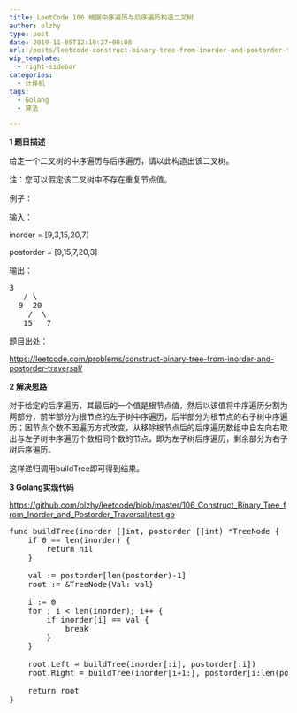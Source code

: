 ```yaml
---
title: LeetCode 106 根据中序遍历与后序遍历构造二叉树
author: olzhy
type: post
date: 2019-11-05T12:10:27+00:00
url: /posts/leetcode-construct-binary-tree-from-inorder-and-postorder-traversal.html
wip_template:
  - right-sidebar
categories:
  - 计算机
tags:
  - Golang
  - 算法

---
```

**1 题目描述**
  
给定一个二叉树的中序遍历与后序遍历，请以此构造出该二叉树。

注：您可以假定该二叉树中不存在重复节点值。

例子：
  
输入：
  
inorder = [9,3,15,20,7]
  
postorder = [9,15,7,20,3]
  
输出：

<pre>3
   / \
  9  20
    /  \
   15   7
</pre>

题目出处：
  
<a href="https://leetcode.com/problems/construct-binary-tree-from-inorder-and-postorder-traversal/" target="_blank" rel="noopener">https://leetcode.com/problems/construct-binary-tree-from-inorder-and-postorder-traversal/</a>

**2 解决思路**
  
对于给定的后序遍历，其最后的一个值是根节点值，然后以该值将中序遍历分割为两部分，前半部分为根节点的左子树中序遍历，后半部分为根节点的右子树中序遍历；因节点个数不因遍历方式改变，从移除根节点后的后序遍历数组中自左向右取出与左子树中序遍历个数相同个数的节点，即为左子树后序遍历，剩余部分为右子树后序遍历。
  
这样递归调用buildTree即可得到结果。

**3 Golang实现代码**
  
<a href="https://github.com/olzhy/leetcode/blob/master/106_Construct_Binary_Tree_from_Inorder_and_Postorder_Traversal/test.go" target="_blank" rel="noopener">https://github.com/olzhy/leetcode/blob/master/106_Construct_Binary_Tree_from_Inorder_and_Postorder_Traversal/test.go</a>

<pre>func buildTree(inorder []int, postorder []int) *TreeNode {
	if 0 == len(inorder) {
		return nil
	}

	val := postorder[len(postorder)-1]
	root := &TreeNode{Val: val}

	i := 0
	for ; i &lt; len(inorder); i++ {
		if inorder[i] == val {
			break
		}
	}

	root.Left = buildTree(inorder[:i], postorder[:i])
	root.Right = buildTree(inorder[i+1:], postorder[i:len(postorder)-1])

	return root
}
</pre>